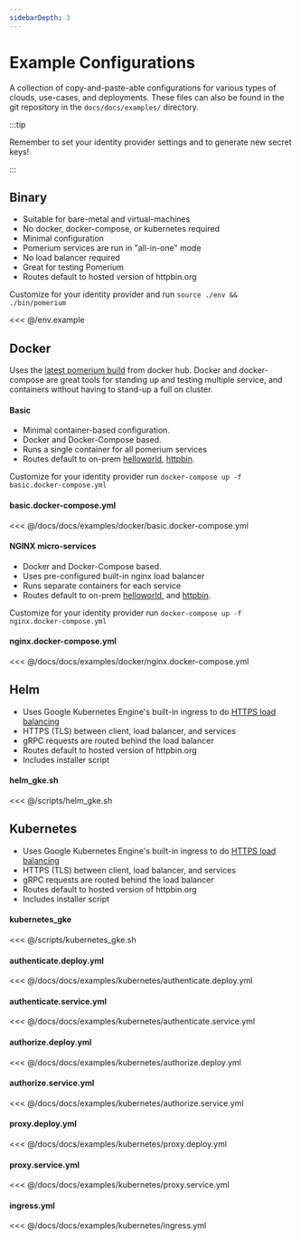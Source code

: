 ```yaml
---
sidebarDepth: 3
---
```


# Example Configurations

A collection of copy-and-paste-able configurations for various types of clouds, use-cases, and deployments. These files can also be found in the git repository in the `docs/docs/examples/` directory.

:::tip

Remember to set your identity provider settings and to generate new secret keys!

:::

## Binary

- Suitable for bare-metal and virtual-machines
- No docker, docker-compose, or kubernetes required
- Minimal configuration
- Pomerium services are run in "all-in-one" mode
- No load balancer required
- Great for testing Pomerium
- Routes default to hosted version of httpbin.org

Customize for your identity provider and run `source ./env && ./bin/pomerium`

<<< @/env.example

## Docker

Uses the [latest pomerium build](https://hub.docker.com/r/pomerium/pomerium) from docker hub. Docker and docker-compose are great tools for standing up and testing multiple service, and containers without having to stand-up a full on cluster.

#### Basic

- Minimal container-based configuration.
- Docker and Docker-Compose based.
- Runs a single container for all pomerium services
- Routes default to on-prem [helloworld], [httpbin].

Customize for your identity provider run `docker-compose up -f basic.docker-compose.yml`

#### basic.docker-compose.yml

<<< @/docs/docs/examples/docker/basic.docker-compose.yml

#### NGINX micro-services

- Docker and Docker-Compose based.
- Uses pre-configured built-in nginx load balancer
- Runs separate containers for each service
- Routes default to on-prem [helloworld], and [httpbin].

Customize for your identity provider run `docker-compose up -f nginx.docker-compose.yml`

#### nginx.docker-compose.yml

<<< @/docs/docs/examples/docker/nginx.docker-compose.yml

## Helm

- Uses Google Kubernetes Engine's built-in ingress to do [HTTPS load balancing]
- HTTPS (TLS) between client, load balancer, and services
- gRPC requests are routed behind the load balancer
- Routes default to hosted version of httpbin.org
- Includes installer script

#### helm_gke.sh

<<< @/scripts/helm_gke.sh

## Kubernetes

- Uses Google Kubernetes Engine's built-in ingress to do [HTTPS load balancing]
- HTTPS (TLS) between client, load balancer, and services
- gRPC requests are routed behind the load balancer
- Routes default to hosted version of httpbin.org
- Includes installer script

#### kubernetes_gke

<<< @/scripts/kubernetes_gke.sh

#### authenticate.deploy.yml

<<< @/docs/docs/examples/kubernetes/authenticate.deploy.yml

#### authenticate.service.yml

<<< @/docs/docs/examples/kubernetes/authenticate.service.yml

#### authorize.deploy.yml

<<< @/docs/docs/examples/kubernetes/authorize.deploy.yml

#### authorize.service.yml

<<< @/docs/docs/examples/kubernetes/authorize.service.yml

#### proxy.deploy.yml

<<< @/docs/docs/examples/kubernetes/proxy.deploy.yml

#### proxy.service.yml

<<< @/docs/docs/examples/kubernetes/proxy.service.yml

#### ingress.yml

<<< @/docs/docs/examples/kubernetes/ingress.yml

[helloworld]: https://hub.docker.com/r/tutum/hello-world
[httpbin]: https://httpbin.org/
[https load balancing]: https://cloud.google.com/kubernetes-engine/docs/concepts/ingress
